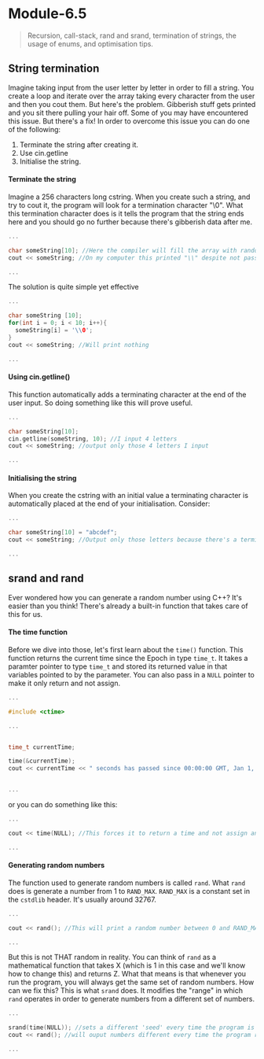  # Module-6.5
> Recursion, call-stack, rand and srand, termination of strings, the usage of enums, and optimisation tips.

## String termination 
Imagine taking input from the user letter by letter in order to fill a string. You create a loop and iterate over the array taking every character from the user and then you cout them. But here's the problem. Gibberish stuff gets printed and you sit there pulling your hair off. Some of you may have encountered this issue. But there's a fix! In order to overcome this issue you can do one of the following: 
1. Terminate the string after creating it. 
2. Use cin.getline
3. Initialise the string.

#### Terminate the string 
Imagine a 256 characters long cstring. When you create such a string, and try to cout it, the program will look for a termination character "\\0". What this termination character does is it tells the program that the string ends here and you should go no further because there's gibberish data after me. 
```cpp
...

char someString[10]; //Here the compiler will fill the array with random gibberish data
cout << someString; //On my computer this printed "\\" despite not passing any data into the array 

...
``` 
The solution is quite simple yet effective 
```cpp 
... 

char someString [10];
for(int i = 0; i < 10; i++){
  someString[i] = '\\0';
}
cout << someString; //Will print nothing

...
```

#### Using cin.getline()
This function automatically adds a terminating character at the end of the user input. So doing something like this will prove useful.
```cpp
...

char someString[10];
cin.getline(someString, 10); //I input 4 letters
cout << someString; //output only those 4 letters I input 

...
```

#### Initialising the string
When you create the cstring with an initial value a terminating character is automatically placed at the end of your initialisation. Consider: 
```cpp
...

char someString[10] = "abcdef";
cout << someString; //Output only those letters because there's a terminating character after them.

...
```
## srand and rand
Ever wondered how you can generate a random number using C++? It's easier than you think! There's already a built-in function that takes care of this for us.

#### The time function
Before we dive into those, let's first learn about the `time()` function. This function returns the current time since the Epoch in type `time_t`. It takes a paramter pointer to type `time_t` and stored its returned value in that variables pointed to by the parameter. You can also pass in a `NULL` pointer to make it only return and not assign. 
```cpp
...

#include <ctime>

...


time_t currentTime;

time(&currentTime);
cout << currentTime << " seconds has passed since 00:00:00 GMT, Jan 1, 1970, the Epoch.";


...
```
or you can do something like this: 
```cpp
...

cout << time(NULL); //This forces it to return a time and not assign any value to pointers since we're passing a NULL pointer.

...
```
#### Generating random numbers
The function used to generate random numbers is called `rand`. What `rand` does is generate a number from 1 to `RAND_MAX`. `RAND_MAX` is a constant set in the `cstdlib` header. It's usually around 32767. 
```cpp
...

cout << rand(); //This will print a random number between 0 and RAND_MAX

...
```
But this is not THAT random in reality. You can think of `rand` as a mathematical function that takes X (which is 1 in this case and we'll know how to change this) and returns Z. What that means is that whenever you run the program, you will always get the same set of random numbers. How can we fix this? This is what `srand` does. It modifies the "range" in which `rand` operates in order to generate numbers from a different set of numbers.
```cpp
...

srand(time(NULL)); //sets a different 'seed' every time the program is run, forcing the rand function to use a different range every time.
cout << rand(); //will ouput numbers different every time the program runs

...
```

